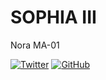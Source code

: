 # SOPHIA III
Nora MA-01

[![Twitter](https://img.shields.io/badge/Twitter-Follow_@SophiaIII-blue?logo=twitter&style=plastic)](https://x.com/Sophia___III)
[![GitHub](https://img.shields.io/badge/GitHub-Sponsor%20NoraMA%2001-blue?logo=github&style=plastic)](https://github.com/NoraMA-01)
